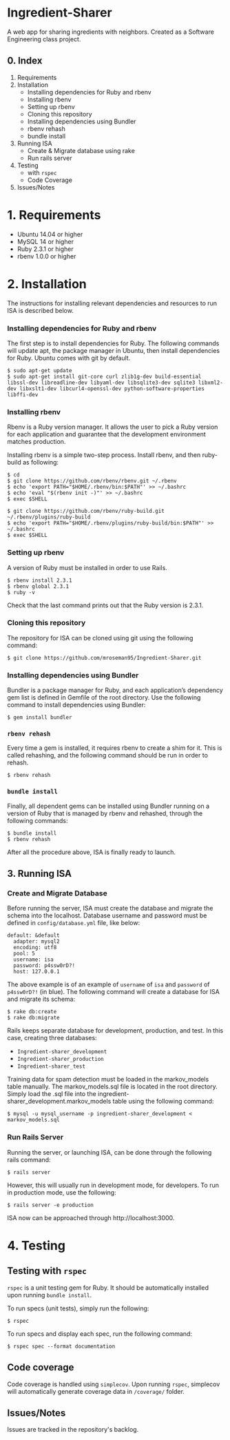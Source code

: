 # Ingredient-Sharer
A web app for sharing ingredients with neighbors. Created as a Software Engineering class project.

## 0. Index

1. Requirements
2. Installation
    - Installing dependencies for Ruby and rbenv
    - Installing rbenv
    - Setting up rbenv
    - Cloning this repository
    - Installing dependencies using Bundler
    - rbenv rehash
    - bundle install
3. Running ISA
    - Create & Migrate database using rake
    - Run rails server
4. Testing 
    - with `rspec`
    - Code Coverage
5. Issues/Notes

# 1. Requirements

- Ubuntu 14.04 or higher
- MySQL 14 or higher
- Ruby 2.3.1 or higher
- rbenv 1.0.0 or higher

# 2. Installation

The instructions for installing relevant dependencies and resources to run ISA is described below.

### Installing dependencies for Ruby and rbenv

The first step is to install dependencies for Ruby. The following commands will update apt, the package manager in Ubuntu, then install dependencies for Ruby. Ubuntu comes with git by default.

```
$ sudo apt-get update
$ sudo apt-get install git-core curl zlib1g-dev build-essential libssl-dev libreadline-dev libyaml-dev libsqlite3-dev sqlite3 libxml2-dev libxslt1-dev libcurl4-openssl-dev python-software-properties libffi-dev
```

### Installing rbenv

Rbenv is a Ruby version manager. It allows the user to pick a Ruby version for each application and guarantee that the development environment matches production.

Installing rbenv is a simple two-step process. Install rbenv, and then ruby-build as following:

```
$ cd
$ git clone https://github.com/rbenv/rbenv.git ~/.rbenv
$ echo 'export PATH="$HOME/.rbenv/bin:$PATH"' >> ~/.bashrc
$ echo 'eval "$(rbenv init -)"' >> ~/.bashrc
$ exec $SHELL
```

```
$ git clone https://github.com/rbenv/ruby-build.git ~/.rbenv/plugins/ruby-build
$ echo 'export PATH="$HOME/.rbenv/plugins/ruby-build/bin:$PATH"' >> ~/.bashrc
$ exec $SHELL
```

### Setting up rbenv 

A version of Ruby must be installed in order to use Rails.

```
$ rbenv install 2.3.1
$ rbenv global 2.3.1
$ ruby -v
```

Check that the last command prints out that the Ruby version is 2.3.1.


### Cloning this repository


The repository for ISA can be cloned using git using the following command:

```
$ git clone https://github.com/mroseman95/Ingredient-Sharer.git
```

### Installing dependencies using Bundler

Bundler is a package manager for Ruby, and each application’s dependency gem list is defined in Gemfile of the root directory. Use the following command to install dependencies using Bundler:

```
$ gem install bundler
```

### `rbenv rehash`

Every time a gem is installed, it requires rbenv to create a shim for it. This is called rehashing, and the following command should be run in order to rehash.

```
$ rbenv rehash
```

### `bundle install`

Finally, all dependent gems can be installed using Bundler running on a version of Ruby that is managed by rbenv and rehashed, through the following commands:

```
$ bundle install
$ rbenv rehash
```

After all the procedure above, ISA is finally ready to launch.


## 3. Running ISA

### Create and Migrate Database

Before running the server, ISA must create the database and migrate the schema into the localhost. Database username and password must be defined in `config/database.yml` file, like below:

```
default: &default
  adapter: mysql2
  encoding: utf8
  pool: 5
  username: isa
  password: p4ssw0rD?!
  host: 127.0.0.1
```

The above example is of an example of `username` of `isa` and `password` of `p4ssw0rD?!` (in blue). The following command will create a database for ISA and migrate its schema:

```
$ rake db:create
$ rake db:migrate
```

Rails keeps separate database for development, production, and test. In this case, creating three databases:

- `Ingredient-sharer_development`
- `Ingredient-sharer_production`
- `Ingredient-sharer_test`

Training data for spam detection must be loaded in the markov\_models table manually. The markov\_models.sql file is located in the root directory. Simply load the .sql file into the ingredient-sharer\_development.markov_models table using the following command:

```
$ mysql -u mysql_username -p ingredient-sharer_development < markov_models.sql
```

### Run Rails Server

Running the server, or launching ISA, can be done through the following rails command:

```
$ rails server 
```

However, this will usually run in development mode, for developers. To run in production mode, use the following:

```
$ rails server -e production
```

ISA now can be approached through http://localhost:3000.

# 4. Testing

## Testing with `rspec`

`rspec` is a unit testing gem for Ruby. It should be automatically installed upon running `bundle install`.

To run specs (unit tests), simply run the following:

```shell
$ rspec
```

To run specs and display each spec, run the following command:

```shell
$ rspec spec --format documentation
```

## Code coverage

Code coverage is handled using `simplecov`. Upon running `rspec`, simplecov will automatically generate coverage data in `/coverage/` folder.


## Issues/Notes

Issues are tracked in the repository's backlog.
